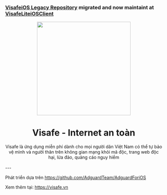 ### [VisafeiOS Legacy Repository](https://github.com/Visafe/VisafeIOS) migrated and now maintaint at [VisafeLiteiOSClient](https://github.com/Visafe/VisafeLiteiOSClient)

<p align="center">
  <img width="300px" src="https://app.visafe.vn/static/media/wesafe_icon.ddf9251c.png"/>
</p>
<h1 align="center">Visafe - Internet an toàn</h1>

<div style="text-align: center">Visafe là ứng dụng miễn phí dành cho mọi người dân Việt Nam có thể tự bảo vệ mình và người thân trên không gian mạng khỏi mã độc, trang web độc hại, lừa đảo, quảng cáo nguy hiểm</div>
<br>
---

Phát triển dựa trên
https://github.com/AdguardTeam/AdguardForiOS

Xem thêm tại: https://visafe.vn 
